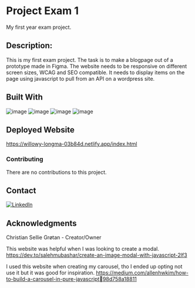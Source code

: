 # Project Exam 1 </br>

My first year exam project.

## Description:
This is my first exam project. The task is to make a blogpage out of a prototype made in Figma.
The website needs to be responsive on different screen sizes, WCAG and SEO compatible. It needs to display items on the page using javascript to pull from an API on a wordpress site.

## Built With

![image](https://github.com/Chrissebah/SemesterProject-1/assets/19626783/52b602f7-a7fe-4bbb-8167-aa1516d2037d)
![image](https://github.com/Chrissebah/SemesterProject-1/assets/19626783/14208c76-3b50-4fba-82e4-a20e2824f50b)
![image](https://github.com/Chrissebah/SemesterProject-1/assets/19626783/2f9db9f0-3997-453b-ab65-d6bdcadca8d6)
![image](https://github.com/Chrissebah/SemesterProject-1/assets/19626783/98aea41e-7934-4cb2-8071-6a7ab7f3aed9)

## Deployed Website
https://willowy-longma-03b84d.netlify.app/index.html

### Contributing
There are no contributions to this project.

## Contact

[![LinkedIn](https://img.shields.io/badge/LinkedIn-%230077B5.svg?logo=linkedin&logoColor=white)](https://www.linkedin.com/in/christian-g-33443213b/)

## Acknowledgments
Christian Sellie Grøtan - Creator/Owner

This website was helpful when I was looking to create a modal.
https://dev.to/salehmubashar/create-an-image-modal-with-javascript-2lf3

I used this website when creating my carousel, tho I ended up opting not use it but it was 
good for inspiration.
https://medium.com/allenhwkim/how-to-build-a-carousel-in-pure-javascript98d758a18811
